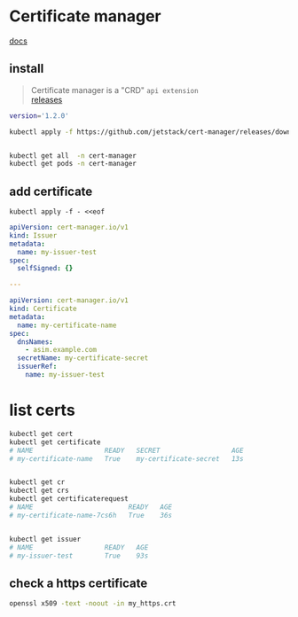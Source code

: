 # Certificate manager
[docs](https://cert-manager.io/docs/installation/kubernetes)


## install 
> Certificate manager is a "CRD" `api extension`    
[releases](https://github.com/jetstack/cert-manager/tags)
```bash
version='1.2.0'

kubectl apply -f https://github.com/jetstack/cert-manager/releases/download/v${version}/cert-manager.yaml


kubectl get all  -n cert-manager
kubectl get pods -n cert-manager
```


## add certificate
`kubectl apply -f - <<eof`
```yaml
apiVersion: cert-manager.io/v1
kind: Issuer
metadata:
  name: my-issuer-test
spec:
  selfSigned: {}

---

apiVersion: cert-manager.io/v1
kind: Certificate
metadata:
  name: my-certificate-name
spec:
  dnsNames:
    - asim.example.com
  secretName: my-certificate-secret
  issuerRef:
    name: my-issuer-test
```


# list certs
```bash
kubectl get cert
kubectl get certificate
# NAME                  READY   SECRET                  AGE
# my-certificate-name   True    my-certificate-secret   13s


kubectl get cr
kubectl get crs
kubectl get certificaterequest
# NAME                        READY   AGE
# my-certificate-name-7cs6h   True    36s


kubectl get issuer
# NAME                  READY   AGE
# my-issuer-test        True    93s
```


## check a https certificate
```bash
openssl x509 -text -noout -in my_https.crt
```
